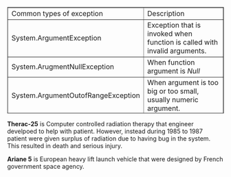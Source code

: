 <table style="border-collapse: collapse; width: 100%; height: 248px;" border="1">
<tbody>
<tr style="height: 28px;">
<td style="width: 50%; height: 28px;">Common types of exception</td>
<td style="width: 50%; height: 28px;">Description</td>
</tr>
<tr style="height: 52px;">
<td style="width: 50%; height: 52px;">System.ArgumentException</td>
<td style="width: 50%; height: 52px;">Exception that is invoked when function is called with invalid arguments.</td>
</tr>
<tr style="height: 28px;">
<td style="width: 50%; height: 28px;">System.ArugmentNullException</td>
<td style="width: 50%; height: 28px;">When function argument is <em>Null</em></td>
</tr>
<tr style="height: 28px;">
<td style="width: 50%; height: 28px;">System.ArgumentOutofRangeException</td>
<td style="width: 50%; height: 28px;">When argument is too big or too small, usually numeric argument.&nbsp;</td>
</tr>
<tr style="height: 28px;">
<td style="width: 50%; height: 28px;">System.InvalidOperationException</td>
<td style="width: 50%; height: 28px;">Thrown when the object not fit for method to be executed.&nbsp;</td>
</tr>
<tr style="height: 28px;">
<td style="width: 50%; height: 28px;">System.NotSuportedException</td>
<td style="width: 50%; height: 28px;">Thrown to indicate that functionality is not supported.</td>
</tr>
<tr style="height: 28px;">
<td style="width: 50%; height: 28px;">System.NotImplementedException</td>
<td style="width: 50%; height: 28px;">function has not been implemented yet</td>
</tr>
<tr style="height: 28px;">
<td style="width: 50%; height: 28px;">System.ObjectDisposedException</td>
<td style="width: 50%; height: 28px;">function is called when its already been disposed</td>
</tr>
</tbody>
</table>

**Therac-25** is Computer controlled radiation therapy that engineer develpoed to help with patient. However, instead during 1985 to 1987 patient were given surplus of radiation due to having bug in the system. This resulted in death and serious injury.

**Ariane 5** is European heavy lift launch vehicle that were designed by French government space agency.